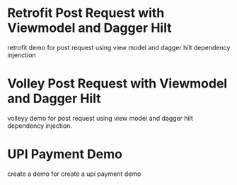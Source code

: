 # Retrofit Post Request with Viewmodel and Dagger Hilt
retrofit demo for post request using view model and dagger hilt dependency injenction
# Volley Post Request with Viewmodel and Dagger Hilt
volleyy demo for post request using view model and dagger hilt dependency injection.
# UPI Payment Demo
create a demo for create a upi payment demo
